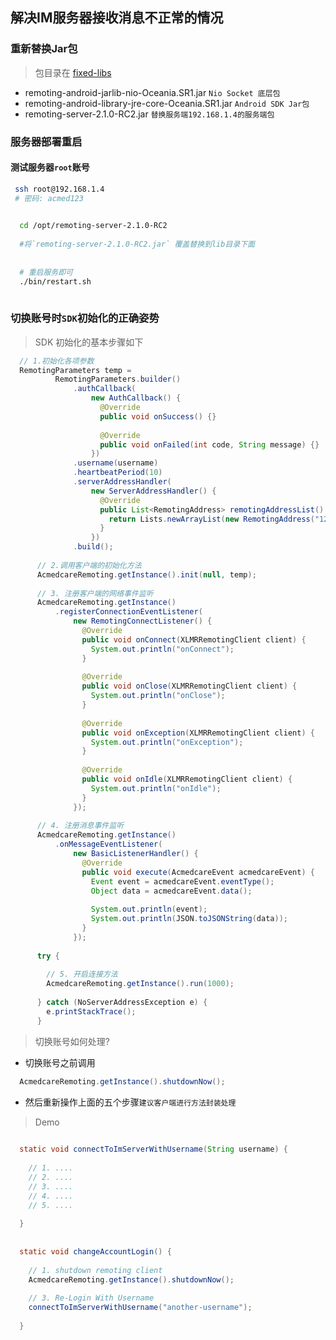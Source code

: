 ## 解决IM服务器接收消息不正常的情况


### 重新替换Jar包

> 包目录在 [fixed-libs](http://git.acmedcare.com:8082/acmedback/acmedcare-im/tree/master/fixed-libs)

* remoting-android-jarlib-nio-Oceania.SR1.jar       `Nio Socket 底层包`
* remoting-android-library-jre-core-Oceania.SR1.jar   `Android SDK Jar包`
* remoting-server-2.1.0-RC2.jar              `替换服务端192.168.1.4的服务端包`


### 服务器部署重启

#### 测试服务器`root`账号

```bash
 ssh root@192.168.1.4
 # 密码: acmed123

```

```bash
  
  cd /opt/remoting-server-2.1.0-RC2
  
  #将`remoting-server-2.1.0-RC2.jar` 覆盖替换到lib目录下面
  
  
  # 重启服务即可
  ./bin/restart.sh
 
```

### 切换账号时`SDK`初始化的正确姿势


> SDK 初始化的基本步骤如下 

```java
  // 1.初始化各项参数
  RemotingParameters temp =
          RemotingParameters.builder()
              .authCallback(
                  new AuthCallback() {
                    @Override
                    public void onSuccess() {}
  
                    @Override
                    public void onFailed(int code, String message) {}
                  })
              .username(username)
              .heartbeatPeriod(10)
              .serverAddressHandler(
                  new ServerAddressHandler() {
                    @Override
                    public List<RemotingAddress> remotingAddressList() {
                      return Lists.newArrayList(new RemotingAddress("127.0.0.1", 8887, false));
                    }
                  })
              .build();
  
      // 2.调用客户端的初始化方法
      AcmedcareRemoting.getInstance().init(null, temp);
  
      // 3. 注册客户端的网络事件监听
      AcmedcareRemoting.getInstance()
          .registerConnectionEventListener(
              new RemotingConnectListener() {
                @Override
                public void onConnect(XLMRRemotingClient client) {
                  System.out.println("onConnect");
                }
  
                @Override
                public void onClose(XLMRRemotingClient client) {
                  System.out.println("onClose");
                }
  
                @Override
                public void onException(XLMRRemotingClient client) {
                  System.out.println("onException");
                }
  
                @Override
                public void onIdle(XLMRRemotingClient client) {
                  System.out.println("onIdle");
                }
              });
      
      // 4. 注册消息事件监听
      AcmedcareRemoting.getInstance()
          .onMessageEventListener(
              new BasicListenerHandler() {
                @Override
                public void execute(AcmedcareEvent acmedcareEvent) {
                  Event event = acmedcareEvent.eventType();
                  Object data = acmedcareEvent.data();
  
                  System.out.println(event);
                  System.out.println(JSON.toJSONString(data));
                }
              });
  
      try {
        
        // 5. 开启连接方法
        AcmedcareRemoting.getInstance().run(1000);
  
      } catch (NoServerAddressException e) {
        e.printStackTrace();
      }

```

> 切换账号如何处理?

* 切换账号之前调用

```java 
  AcmedcareRemoting.getInstance().shutdownNow();
```

* 然后重新操作上面的五个步骤`建议客户端进行方法封装处理`

> Demo

```java
  
  static void connectToImServerWithUsername(String username) {
  
    // 1. ....
    // 2. ....
    // 3. ....
    // 4. ....
    // 5. ....
  
  } 
  
  
  static void changeAccountLogin() {
    
    // 1. shutdown remoting client
    AcmedcareRemoting.getInstance().shutdownNow();
    
    // 3. Re-Login With Username
    connectToImServerWithUsername("another-username");
  
  }
  

```

